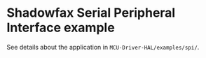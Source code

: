 # Shadowfax Serial Peripheral Interface example

See details about the application in `MCU-Driver-HAL/examples/spi/`.
